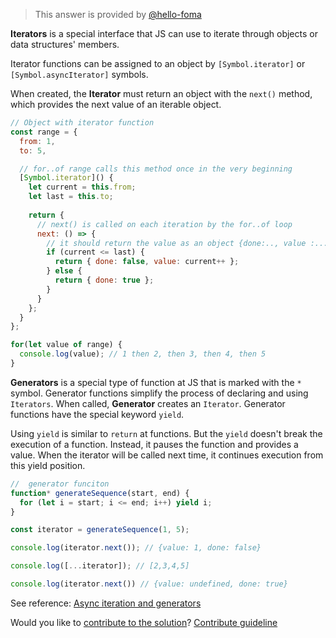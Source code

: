 > This answer is provided by [@hello-foma](https://github.com/hello-foma)

**Iterators** is a special interface that JS can use to iterate through objects or data structures' members.

Iterator functions can be assigned to an object by `[Symbol.iterator]` or `[Symbol.asyncIterator]` symbols.

When created, the **Iterator** must return an object with the `next()` method, which provides the next value of an iterable object.

```JavaScript
// Object with iterator function
const range = {
  from: 1,
  to: 5,

  // for..of range calls this method once in the very beginning
  [Symbol.iterator]() {
    let current = this.from;
    let last = this.to;
    
    return {
      // next() is called on each iteration by the for..of loop
      next: () => {
        // it should return the value as an object {done:.., value :...}
        if (current <= last) {
          return { done: false, value: current++ };
        } else {
          return { done: true };
        }
      }
    };
  }
};

for(let value of range) {
  console.log(value); // 1 then 2, then 3, then 4, then 5
}
```

**Generators** is a special type of function at JS that is marked with the `*` symbol. Generator functions simplify the process of declaring and using `Iterators`. When called, **Generator** creates an `Iterator`. Generator functions have the special keyword `yield`.

Using `yield` is similar to `return` at functions. But the `yield` doesn't break the execution of a function. Instead, it pauses the function and provides a value. When the iterator will be called next time, it continues execution from this yield position.

```JavaScript
//  generator funciton
function* generateSequence(start, end) {
  for (let i = start; i <= end; i++) yield i;
}

const iterator = generateSequence(1, 5);

console.log(iterator.next()); // {value: 1, done: false}

console.log([...iterator]); // [2,3,4,5]

console.log(iterator.next()) // {value: undefined, done: true}
```

See reference: [Async iteration and generators](https://javascript.info/async-iterators-generators)

Would you like to [contribute to the solution](https://github.com/BFEdev/BFE.dev-solutions/blob/main/question/generator-itarables_en.md)? [Contribute guideline](https://github.com/BFEdev/BFE.dev-solutions#how-to-contribute)
